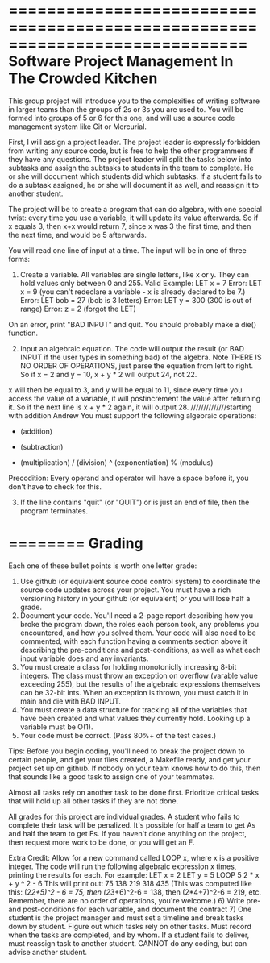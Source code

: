 =============================================================================
						Software Project Management
						  In The Crowded Kitchen
=============================================================================

This group project will introduce you to the complexities of writing software
in larger teams than the groups of 2s or 3s you are used to. You will be
formed into groups of 5 or 6 for this one, and will use a source code
management system like Git or Mercurial. 

First, I will assign a project leader. The project leader is expressly
forbidden from writing any source code, but is free to help the other
programmers if they have any questions. The project leader will split the
tasks below into subtasks and assign the subtasks to students in the team to
complete. He or she will document which students did which subtasks. If a
student fails to do a subtask assigned, he or she will document it as well,
and reassign it to another student.

The project will be to create a program that can do algebra, with one special
twist: every time you use a variable, it will update its value afterwards. So
if x equals 3, then x+x would return 7, since x was 3 the first time, and then
the next time, and would be 5 afterwards.

You will read one line of input at a time. The input will be in one of three
forms:
1) Create a variable. All variables are single letters, like x or y. They can
hold values only between 0 and 255.
Valid Example: LET x = 7
Error: LET x = 9 (you can't redeclare a variable - x is already declared to be 7.)
Error: LET bob = 27 (bob is 3 letters)
Error: LET y = 300 (300 is out of range)
Error: z = 2 (forgot the LET)

On an error, print "BAD INPUT" and quit. You should probably make a die()
function.

2) Input an algebraic equation. The code will output the result (or BAD INPUT
if the user types in something bad) of the algebra. Note THERE IS NO ORDER OF
OPERATIONS, just parse the equation from left to right.
So if x = 2 and y = 10, x + y * 2 will output 24, not 22.

x will then be equal to 3, and y will be equal to 11, since every time you
access the value of a variable, it will postincrement the value after returning
it. So if the next line is x + y * 2 again, it will output 28.
//////////////starting with addition Andrew
You must support the following algebraic operations:
+ (addition)
- (subtraction)
* (multiplication)
/ (division)
^ (exponentiation) 
% (modulus)

Precodition: Every operand and operator will have a space before it, you don't
have to check for this.

3) If the line contains "quit" (or "QUIT") or is just an end of file, then the
program terminates.

========
Grading
========

Each one of these bullet points is worth one letter grade:
1) Use github (or equivalent source code control system) to coordinate the
source code updates across your project. You must have a rich versioning
history in your github (or equivalent) or you will lose half a grade.
2) Document your code. You'll need a 2-page report describing how you broke
the program down, the roles each person took, any problems you encountered,
and how you solved them. Your code will also need to be commented, with each
function having a comments section above it describing the pre-conditions and
post-conditions, as well as what each input variable does and any invariants.
3) You must create a class for holding monotoniclly increasing 8-bit integers.
The class must throw an exception on overflow (varable value exceeding 255),
but the results of the algebraic expressions themselves can be 32-bit ints.
When an exception is thrown, you must catch it in main and die with BAD INPUT.
4) You must create a data structure for tracking all of the variables that
have been created and what values they currently hold. Looking up a variable
must be O(1).
5) Your code must be correct. (Pass 80%+ of the test cases.) 

Tips:
Before you begin coding, you'll need to break the project down to certain
people, and get your files created, a Makefile ready, and get your project set
up on github. If nobody on your team knows how to do this, then that sounds
like a good task to assign one of your teammates.

Almost all tasks rely on another task to be done first. Prioritize critical
tasks that will hold up all other tasks if they are not done.

All grades for this project are individual grades. A student who fails to
complete their task will be penalized. It's possible for half a team to get As
and half the team to get Fs. If you haven't done anything on the project, then
request more work to be done, or you will get an F.


Extra Credit:
Allow for a new command called LOOP x, where x is a positive integer. The code
will run the following algebraic expression x times, printing the results for each.
For example:
LET x = 2
LET y = 5
LOOP 5
2 * x + y ^ 2 - 6
This will print out:
75
138
219
318
435
(This was computed like this: (2*2+5)^2 - 6 = 75, then (2*3+6)^2-6 = 138, then
(2*4+7)^2-6 = 219, etc. Remember, there are no order of operations, you're
welcome.)
6) Write pre- and post-conditions for each variable, and document the contract
7) One student is the project manager and must set a timeline and break tasks
down by student. Figure out which tasks rely on other tasks. Must record when
the tasks are completed, and by whom. If a student fails to deliver, must
reassign task to another student. CANNOT do any coding, but can advise another
student.
